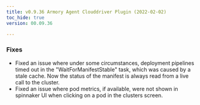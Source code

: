 ```yaml
---
title: v0.9.36 Armory Agent Clouddriver Plugin (2022-02-02)
toc_hide: true
version: 00.09.36

---
```


### Fixes
* Fixed an issue where under some circumstances, deployment pipelines timed out in the "WaitForManifestStable" task, which was caused by a stale cache. Now the status of the manifest is always read from a live call to the cluster.
* Fixed an issue where pod metrics, if available, were not shown in spinnaker UI when clicking on a pod in the clusters screen.
